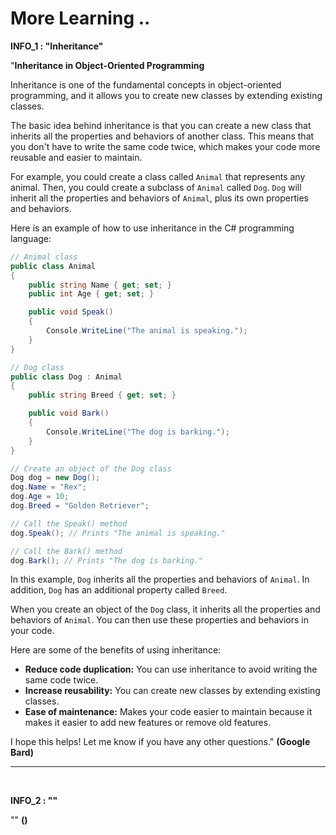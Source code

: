 # More Learning ..

**INFO_1 : "Inheritance"**

"**Inheritance in Object-Oriented Programming**

Inheritance is one of the fundamental concepts in object-oriented programming, and it allows you to create new classes by extending existing classes.

The basic idea behind inheritance is that you can create a new class that inherits all the properties and behaviors of another class. This means that you don't have to write the same code twice, which makes your code more reusable and easier to maintain.

For example, you could create a class called `Animal` that represents any animal. Then, you could create a subclass of `Animal` called `Dog`. `Dog` will inherit all the properties and behaviors of `Animal`, plus its own properties and behaviors.

Here is an example of how to use inheritance in the C# programming language:

```c#
// Animal class
public class Animal
{
    public string Name { get; set; }
    public int Age { get; set; }

    public void Speak()
    {
        Console.WriteLine("The animal is speaking.");
    }
}

// Dog class
public class Dog : Animal
{
    public string Breed { get; set; }

    public void Bark()
    {
        Console.WriteLine("The dog is barking.");
    }
}

// Create an object of the Dog class
Dog dog = new Dog();
dog.Name = "Rex";
dog.Age = 10;
dog.Breed = "Golden Retriever";

// Call the Speak() method
dog.Speak(); // Prints "The animal is speaking."

// Call the Bark() method
dog.Bark(); // Prints "The dog is barking."
```

In this example, `Dog` inherits all the properties and behaviors of `Animal`. In addition, `Dog` has an additional property called `Breed`.

When you create an object of the `Dog` class, it inherits all the properties and behaviors of `Animal`. You can then use these properties and behaviors in your code.

Here are some of the benefits of using inheritance:

* **Reduce code duplication:** You can use inheritance to avoid writing the same code twice.
* **Increase reusability:** You can create new classes by extending existing classes.
* **Ease of maintenance:** Makes your code easier to maintain because it makes it easier to add new features or remove old features.

I hope this helps! Let me know if you have any other questions." **(Google Bard)**

---

<br>

**INFO_2 : ""**

"" **()**
